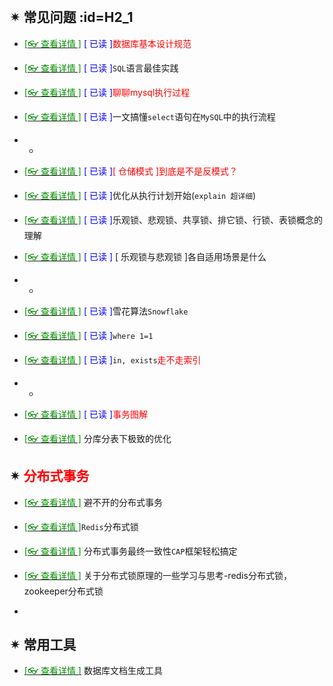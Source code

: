 <br/>

## ✴  常见问题 :id=H2_1

- [<span style='color:#008B00'>[👓 查看详情 ]</span>](https://mp.weixin.qq.com/s?__biz=MzAwNTMxMzg1MA==&mid=2654083596&idx=6&sn=002b87f8b943e47ad82b7293bdb0ce84&chksm=80d83e59b7afb74f452f5886066d12f283dbe71b4263f200cee3d5879a0ac254a4c0d83df858&mpshare=1&scene=23&srcid=0607g8J80kniOEzEbT0e0Xmo&sharer_sharetime=1623048858743&sharer_shareid=59de2f213c6a6639f6a4600116f6fabf#rd ':target=_blank') <span style='color:Blue'>[ 已读 ]</span><span style='color:red'>数据库基本设计规范</span>

- [<span style='color:#008B00'>[👓 查看详情 ]</span>](https://mp.weixin.qq.com/s?__biz=MzAwNTMxMzg1MA==&mid=2654083732&idx=8&sn=117c4c2f5bc5380a77d99eaf66600edf&chksm=80d83ec1b7afb7d7043271bf6b0956643deab00fd8efa9513b1b43edbb899bbbe23386ade603&mpshare=1&scene=23&srcid=0607hlFXci2iyevFSYQCHHvq&sharer_sharetime=1623049110854&sharer_shareid=59de2f213c6a6639f6a4600116f6fabf#rd ':target=_blank') <span style='color:Blue'>[ 已读 ]</span>`SQL`语言最佳实践

- [<span style='color:#008B00'>[👓 查看详情 ]</span>](https://mp.weixin.qq.com/s?__biz=MjM5MzI5Mzg1OA==&mid=2247492150&idx=3&sn=f2928c9ac451902240de01d8f4f64112&chksm=a69b917b91ec186d2e1335769b5d948c11f0d5b4e7ac0cba6e272627faa4570f69f0c6a63cb7&mpshare=1&scene=23&srcid=0211eKl0zVEKQp3bM2r2kbSI&sharer_sharetime=1644560771239&sharer_shareid=59de2f213c6a6639f6a4600116f6fabf#rd ':target=_blank') <span style='color:Blue'>[ 已读 ]</span><span style='color:red'>聊聊mysql执行过程</span>

- [<span style='color:#008B00'>[👓 查看详情 ]</span>](https://mp.weixin.qq.com/s?__biz=MjM5MzI5Mzg1OA==&mid=2247489529&idx=2&sn=b98e2bad86119232164df63071d5a151&chksm=a69864b491efeda287d2a20cbdc80eac960579f7a162def70c69a1aaf938edcc765adcae616f&mpshare=1&scene=23&srcid=04121Ddule3TTABRGn8UVH7T&sharer_sharetime=1618191879795&sharer_shareid=59de2f213c6a6639f6a4600116f6fabf#rd ':target=_blank') <span style='color:Blue'>[ 已读 ]</span>一文搞懂`select`语句在`MySQL`中的执行流程

- -

- [<span style='color:#008B00'>[👓 查看详情 ]</span>](https://mp.weixin.qq.com/s?__biz=MzAwNTMxMzg1MA==&mid=2654082292&idx=2&sn=639cef3eb3186c45d99cfb5925178689&chksm=80d830a1b7afb9b7104c3d00061c935286b9f50f32ebce6947338b2ca0535f79120f3a59adb9&mpshare=1&scene=23&srcid=0213l3dn5KdJDBvrYNEsChFQ&sharer_sharetime=1613185815977&sharer_shareid=59de2f213c6a6639f6a4600116f6fabf#rd  ':target=_blank') <span style='color:Blue'>[ 已读 ]</span><span style='color:red'>[ 仓储模式 ]到底是不是反模式？</span>

- [<span style='color:#008B00'>[👓 查看详情 ]</span>](https://mp.weixin.qq.com/s?__biz=MjM5MzI5Mzg1OA==&mid=2247489260&idx=3&sn=d42499673186074c0b5d1886cc551ed9&chksm=a69865a191efecb7dce08926796fb3f6b22f2cbc0c4de404bca1ff529544d2bd7ae531f01d43&mpshare=1&scene=23&srcid=03244cuGoRyCIGEds5Mlq1rw&sharer_sharetime=1616544664491&sharer_shareid=59de2f213c6a6639f6a4600116f6fabf#rd ':target=_blank') <span style='color:Blue'>[ 已读 ]</span>优化从执行计划开始(`explain 超详细`)

- [<span style='color:#008B00'>[👓 查看详情 ]</span>](https://mp.weixin.qq.com/s?__biz=MzI3MDE0NzYwNA==&mid=2651447942&idx=2&sn=0b84ee090f7344fcd069291db2f045fd&chksm=f128cbfdc65f42ebe45b9896770b5bef6070fc1912083bef8f6bb88dea05eb555072b2a3d82a&mpshare=1&scene=23&srcid=1117ATiHWgW2dEiauatA6qSS&sharer_sharetime=1637129133483&sharer_shareid=59de2f213c6a6639f6a4600116f6fabf#rd ':target=_blank') <span style='color:Blue'>[ 已读 ]</span>乐观锁、悲观锁、共享锁、排它锁、行锁、表锁概念的理解

- [<span style='color:#008B00'>[👓 查看详情 ]</span>](https://mp.weixin.qq.com/s?__biz=MzAwNTMxMzg1MA==&mid=2654083787&idx=3&sn=6ff23f1e959f4a59855c3ef48d3f2730&chksm=80d83e9eb7afb788ffdd7da02eef2e242457db240d19ab8597cbf900d8f63baf0f346311d88b&mpshare=1&scene=23&srcid=06072U34Xk2C0Ywsn1ijfMFW&sharer_sharetime=1623049353137&sharer_shareid=59de2f213c6a6639f6a4600116f6fabf#rd ':target=_blank') <span style='color:Blue'>[ 已读 ]</span> [ 乐观锁与悲观锁 ]各自适用场景是什么

- -

- [<span style='color:#008B00'>[👓 查看详情 ]</span>](https://mp.weixin.qq.com/s?__biz=MzAwNTMxMzg1MA==&mid=2654082700&idx=2&sn=ea1616aea0ebb9901ce4d84802f99bf1&chksm=80d832d9b7afbbcf97d52a411ff45e8a71471d5f6c53087e03354bdad426b54ff1d53402911e&mpshare=1&scene=23&srcid=0225FM2ds4ihA0FksXlCvBok&sharer_sharetime=1614253098730&sharer_shareid=59de2f213c6a6639f6a4600116f6fabf#rd ':target=_blank') <span style='color:Blue'>[ 已读 ]</span>雪花算法`Snowflake`

- [<span style='color:#008B00'>[👓 查看详情 ]</span>](https://mp.weixin.qq.com/s?__biz=MjM5MzI5Mzg1OA==&mid=2247487722&idx=2&sn=ca1dad1c4fefe434baa8279aee85c891&chksm=a69863a791efeab1fb59eca96e222c842a72cb3701850f19fe5b937e8f97b8e7ee589045e8df&mpshare=1&scene=23&srcid=0203IoPmCJKlZjjBYAPBAixD&sharer_sharetime=1612350767409&sharer_shareid=59de2f213c6a6639f6a4600116f6fabf#rd ':target=_blank') <span style='color:Blue'>[ 已读 ]</span>`where 1=1 `

- [<span style='color:#008B00'>[👓 查看详情 ]</span>](https://mp.weixin.qq.com/s?__biz=MjM5MzI5Mzg1OA==&mid=2247485505&idx=2&sn=17327d8765033075a7d914fa1e1d1b0c&chksm=a6987b0c91eff21a90869ce242fc437cd2f685370bd279d33362802d2dad55622c7d7294e551&mpshare=1&scene=23&srcid=01264gI5buzShrsGcpks6JwE&sharer_sharetime=1611629260732&sharer_shareid=59de2f213c6a6639f6a4600116f6fabf#rd ':target=_blank') <span style='color:Blue'>[ 已读 ]</span>`in, exists`<span style='color:red'>走不走索引</span>

- -

- [<span style='color:#008B00'>[👓 查看详情 ]</span>](https://mp.weixin.qq.com/s?__biz=MzI3MDE0NzYwNA==&mid=2651449803&idx=2&sn=c9d9c2a8f609317a78e80f87260cd984&chksm=f128c0b0c65f49a6aa93a31664949d64250b4f58bcccb511d8bb26e65a21f1499eb4e53f1536&mpshare=1&scene=23&srcid=0301WKkKVA6fu3YNoVzVxuVa&sharer_sharetime=1646094946283&sharer_shareid=59de2f213c6a6639f6a4600116f6fabf#rd ':target=_blank') <span style='color:Blue'>[ 已读 ]</span><span style='color:red'>事务图解</span>

- [<span style='color:#008B00'>[👓 查看详情 ]</span>](https://mp.weixin.qq.com/s?__biz=MzAwNTMxMzg1MA==&mid=2654087948&idx=1&sn=9496ba06fef88a229612fdcbb3b931da&chksm=80d80f59b7af864fc5474bfa0d8e9edf7e28338081ba8e1e04fbcb0168b0821f37dcc1dc8ddb&mpshare=1&scene=23&srcid=02172F3r3ZzeWKfjY3CMwLmq&sharer_sharetime=1645064680159&sharer_shareid=59de2f213c6a6639f6a4600116f6fabf#rd ':target=_blank') 分库分表下极致的优化

  

## ✴  <span style='color:red'>分布式事务</span>

- [<span style='color:#008B00'>[👓 查看详情 ]</span>](https://mp.weixin.qq.com/s?__biz=MzAwNTMxMzg1MA==&mid=2654085174&idx=6&sn=2ccf6fda1371f1eb619285da87e61257&chksm=80d80463b7af8d75b937b0b50d1099b54b3fb3d7dc6229d228bf1317418659bae456d1b2bde4&mpshare=1&scene=23&srcid=0725CW3Etxb1TtTx778nj00U&sharer_sharetime=1627181309837&sharer_shareid=59de2f213c6a6639f6a4600116f6fabf#rd ':target=_blank') 避不开的分布式事务

- [<span style='color:#008B00'>[👓 查看详情 ]</span>](https://mp.weixin.qq.com/s?__biz=MzAwNTMxMzg1MA==&mid=2654085337&idx=8&sn=600585a124f8493bdc168132a45d8997&chksm=80d8048cb7af8d9af7d6377b9ab5100e77d12cfafd135a939757173da92a71476ab853c1fb5a&mpshare=1&scene=23&srcid=0805bvR4iiRvxA5QUpBlO5ou&sharer_sharetime=1628121829700&sharer_shareid=59de2f213c6a6639f6a4600116f6fabf#rd ':target=_blank')`Redis`分布式锁

- [<span style='color:#008B00'>[👓 查看详情 ]</span>](https://mp.weixin.qq.com/s?__biz=MjM5MzI5Mzg1OA==&mid=2247490660&idx=2&sn=b6e68bc8a60af8edeb4b75da20d6a5f0&chksm=a6986f2991efe63f0fe69114d5daf61f4d4d2c8cf2ef114f6a0a03adccd0df4479276fa78efd&mpshare=1&scene=23&srcid=0809CT2cX9tZYdsryfJeR442&sharer_sharetime=1628471880613&sharer_shareid=59de2f213c6a6639f6a4600116f6fabf#rd ':target=_blank') 分布式事务最终一致性`CAP`框架轻松搞定

- [<span style='color:#008B00'>[👓 查看详情 ]</span>](https://mp.weixin.qq.com/s?__biz=MzI3MDE0NzYwNA==&mid=2651449732&idx=2&sn=5f64258b98ef2b0e2990a1a146ad8ff0&chksm=f128c0ffc65f49e9ca89a8200c7fc48d93924b6987cb24335ee2b534cf7d2bb5ec6d1e12d528&mpshare=1&scene=23&srcid=0227AJ0KVWeYxFtCvOawneUD&sharer_sharetime=1645970058162&sharer_shareid=59de2f213c6a6639f6a4600116f6fabf#rd ':target=_blank') 关于分布式锁原理的一些学习与思考-redis分布式锁，zookeeper分布式锁

- 

  

## ✴  常用工具

- [<span style='color:#008B00'>[👓 查看详情 ]</span>](https://mp.weixin.qq.com/s?__biz=MzI3MDE0NzYwNA==&mid=2651442530&idx=2&sn=b9fb31fee33af388cab2df079b9f06c2&chksm=f128e419c65f6d0f1cded8cce4f187038b2b23c36dee4bc5a95abb63b6797afe6e90e5338d50&mpshare=1&scene=23&srcid=02253RZoPWhIoeO2P0vUzFVG&sharer_sharetime=1614253271035&sharer_shareid=59de2f213c6a6639f6a4600116f6fabf#rd  ':target=_blank') 数据库文档生成工具

